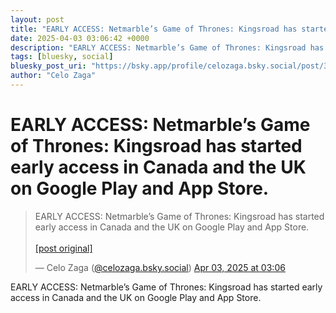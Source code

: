```yaml
---
layout: post
title: "EARLY ACCESS: Netmarble’s Game of Thrones: Kingsroad has started early access in Canada and the UK on Google Play and App Store."
date: 2025-04-03 03:06:42 +0000
description: "EARLY ACCESS: Netmarble’s Game of Thrones: Kingsroad has started early access in Canada and the UK on Google Play and App Store."
tags: [bluesky, social]
bluesky_post_uri: "https://bsky.app/profile/celozaga.bsky.social/post/3lluwbllbm527"
author: "Celo Zaga"
---
```


<h1 class="bluesky-post-title">EARLY ACCESS: Netmarble’s Game of Thrones: Kingsroad has started early access in Canada and the UK on Google Play and App Store.</h1>


<blockquote class="bluesky-embed" data-bluesky-uri="at://did:plc:lmh6rennptq77inaztnovw4b/app.bsky.feed.post/3lluwbllbm527" data-bluesky-embed-color-mode="system">
<p lang="">EARLY ACCESS: Netmarble’s Game of Thrones: Kingsroad has started early access in Canada and the UK on Google Play and App Store.<br><br><a href="https://bsky.app/profile/celozaga.bsky.social/post/3lluwbllbm527">[post original]</a></p>
&mdash; Celo Zaga (<a href="https://bsky.app/profile/did:plc:lmh6rennptq77inaztnovw4b">@celozaga.bsky.social</a>) <a href="https://bsky.app/profile/celozaga.bsky.social/post/3lluwbllbm527">Apr 03, 2025 at 03:06</a>
</blockquote>
<script async src="https://embed.bsky.app/static/embed.js" charset="utf-8"></script>


<p class="bluesky-post-description">EARLY ACCESS: Netmarble’s Game of Thrones: Kingsroad has started early access in Canada and the UK on Google Play and App Store.</p>
